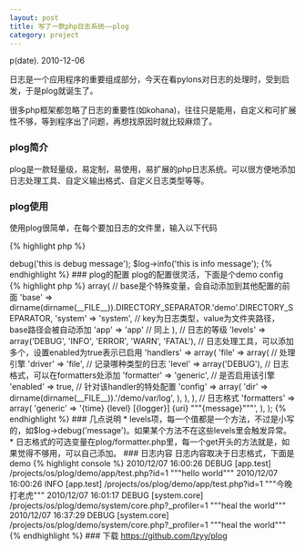 ```yaml
---
layout: post
title: 写了一款php日志系统——plog
category: project
---
```


p(date). 2010-12-06

日志是一个应用程序的重要组成部分，今天在看pylons对日志的处理时，受到启发，于是plog就诞生了。

很多php框架都忽略了日志的重要性(如kohana)，往往只是能用，自定义和可扩展性不够，等到程序出了问题，再想找原因时就比较麻烦了。

### plog简介

plog是一款轻量级，易定制，易使用，易扩展的php日志系统。可以很方便地添加日志处理工具、自定义输出格式、自定义日志类型等等。

### plog使用

使用plog很简单，在每个要加日志的文件里，输入以下代码

{% highlight php %}
<?php
// 载入plog类
require '../../plog/classes/plog.php';

// 设置config，config文件位置可以自定义
// 对于单入口文件，这两段代码可以放在入口文件处
Plog::set_config(include 'path/to/config.php');

// 把下面这段代码放到对应的文件里
$log = Plog::factory(__FILE__);

// 使用
$log->debug('this is debug message');
$log->info('this is info message');
{% endhighlight %}

### plog的配置

plog的配置很灵活，下面是个demo config

{% highlight php %}
<?php
return array(
	// 设置日志的类型，如有些是系统日志，有些是应用日志
	'loggers' => array(
		// base是个特殊变量，会自动添加到其他配置的前面
		'base' => dirname(dirname(__FILE__)).DIRECTORY_SEPARATOR.'demo'.DIRECTORY_SEPARATOR,
		'system' => 'system', // key为日志类型，value为文件夹路径，base路径会被自动添加
		'app' => 'app' // 同上
	),
	// 日志的等级
	'levels' => array('DEBUG', 'INFO', 'ERROR', 'WARN', 'FATAL'),
	// 日志处理工具，可以添加多个，设置enabled为true表示已启用
	'handlers' => array(
		'file' => array(
			// 处理引擎
			'driver' => 'file',
			// 记录哪种类型的日志
			'level' => array('DEBUG'),
			// 日志格式，可以在formatters处添加
			'formatter' => 'generic',
			// 是否启用该引擎
			'enabled' => true,
			// 针对该handler的特处配置
			'config' => array(
				'dir' => dirname(dirname(__FILE__)).'/demo/var/log',
			),
		),
	),
	// 日志格式
	'formatters' => array(
		'generic' => '{time} {level} [{logger}] {uri} """{message}"""',
	),
);
{% endhighlight %}

### 几点说明

* levels项，每一个值都是一个方法，不过是小写的，如$log->debug('message')。如果某个方法不在这些levels里会触发异常。
* 日志格式的可选变量在plog/formatter.php里，每一个get开头的方法就是，如果觉得不够用，可以自己添加。

### 日志内容

日志内容取决于日志格式，下面是demo

{% highlight console %}
2010/12/07 16:00:26 DEBUG [app.test] /projects/os/plog/demo/app/test.php?id=1 """hello world"""
2010/12/07 16:00:26 INFO [app.test] /projects/os/plog/demo/app/test.php?id=1 """今晚打老虎"""
2010/12/07 16:01:17 DEBUG [system.core] /projects/os/plog/demo/system/core.php?_profiler=1 """heal the world"""
2010/12/07 16:37:29 DEBUG [system.core] /projects/os/plog/demo/system/core.php?_profiler=1 """heal the world"""
{% endhighlight %}

### 下载

<a href="https://github.com/lzyy/plog">https://github.com/lzyy/plog</a>
